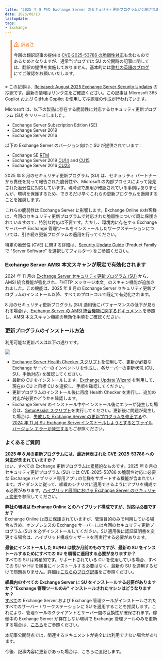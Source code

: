 ```yaml
---
title: "2025 年 8 月の Exchange Server のセキュリティ更新プログラムが公開されました"
date: 2025/08/13
lastupdate: 
tags:
- Exchange
---
```


<div style="margin:1.25em;border-left:4px solid #ff7518;padding:.5em">
<div style="margin:0 0 16px 0;display:flex;align-items:center;line-height:1;color:#ff7518">
<svg viewBox="0 0 16 16" width="16" height="16" aria-hidden="true" style="margin-right:8px"><path fill="#ff7518" d="M6.457 1.047c.659-1.234 2.427-1.234 3.086 0l6.082 11.378A1.75 1.75 0 0 1 14.082 15H1.918a1.75 1.75 0 0 1-1.543-2.575Zm1.763.707a.25.25 0 0 0-.44 0L1.698 13.132a.25.25 0 0 0 .22.368h12.164a.25.25 0 0 0 .22-.368Zm.53 3.996v2.5a.75.75 0 0 1-1.5 0v-2.5a.75.75 0 0 1 1.5 0ZM9 11a1 1 0 1 1-2 0 1 1 0 0 1 2 0Z"></path></svg>
訳者注
</div>
今回の翻訳記事の提供は <a href="https://portal.msrc.microsoft.com/security-guidance/advisory/CVE-2025-53786">CVE-2025-53786 の脆弱性対応</a>も含むものであるためとなりますが、通常当ブログでは SU の公開時の記事に関しては、翻訳の提供を実施しておりません。基本的には<a href="https://techcommunity.microsoft.com/category/exchange/blog/exchange">弊社の英語のブログ</a>にてご確認をお願いいたします。
</div>

※ この記事は、[Released: August 2025 Exchange Server Security Updates](https://techcommunity.microsoft.com/blog/exchange/released-august-2025-exchange-server-security-updates/4441596) の抄訳です。最新の情報はリンク先をご確認ください。この記事は Microsoft 365 Copilot および GitHub Copilot を使用して抄訳版の作成が行われています。

Microsoft は、以下の製品に存在する脆弱性に対応するセキュリティ更新プログラム (SU) をリリースしました。

- Exchange Server Subscription Edition (SE)
- Exchange Server 2019
- Exchange Server 2016

以下の Exchange Server のバージョン向けに SU が提供されています：

- Exchange SE [RTM](https://www.microsoft.com/download/details.aspx?id=108335)
- Exchange Server 2019 [CU14](https://www.microsoft.com/download/details.aspx?id=108336) and [CU15](https://www.microsoft.com/download/details.aspx?id=108334)
- Exchange Server 2016 [CU23](https://www.microsoft.com/download/details.aspx?id=108333)

2025 年 8 月のセキュリティ更新プログラム (SU) は、セキュリティ パートナーから責任を持って報告された脆弱性や、Microsoft の内部プロセスによって発見された脆弱性に対応しています。現時点で悪用が確認されている事例はありませんが、環境を保護するため、できるだけ早くこれらの更新プログラムを適用することを推奨します。

これらの脆弱性は Exchange Server に影響します。Exchange Online のお客様は、今回のセキュリティ更新プログラムで対応された脆弱性について既に保護されていますので、特別な対応は不要です。ただし、環境内に存在する Exchange サーバーや Exchange 管理ツールをインストールしたワークステーションについては、引き続き更新プログラムの適用を行ってください。

特定の脆弱性 (CVE) に関する詳細は、[Security Update Guide](https://msrc.microsoft.com/update-guide/) (Product Family で "Server Software" を選択してフィルター) をご参照ください。

### Exchange Server AMSI 本文スキャンが既定で有効化されます

2024 年 11 月の [Exchange Server セキュリティ更新プログラム (SU)](https://support.microsoft.com/help/5044062) から、AMSI 統合機能が強化され、「HTTP メッセージ本文」のスキャン機能が追加されました。この機能は、2025 年 8 月の Exchange Server セキュリティ更新プログラムのインストール以降、すべてのプロトコルで既定で有効化されます。

8 月のセキュリティ更新プログラム (SU) 適用後にパフォーマンスの低下が見られる場合は、[Exchange Server の AMSI 統合機能に関するドキュメント](https://aka.ms/ExchangeAMSI#disable-exchange-server-amsi-body-scanning)を参照し、AMSI 本文スキャン機能の無効化手順をご確認ください。

### 更新プログラムのインストール方法

利用可能な更新パスは以下の通りです。

![](Aug2025SU.jpg)

- [Exchange Server Health Checker スクリプト](https://aka.ms/ExchangeHealthChecker)を使用して、更新が必要な Exchange サーバーのインベントリを作成し、各サーバーの更新状況 (CU、SU、手動対応) を確認してください。
- 最新の CU をインストールします。[Exchange Update Wizard](https://aka.ms/ExchangeUpdateWizard) を利用して、現在の CU と目標 CU を選択し、手順を確認してください。
- 更新プログラムのインストール後に再度 Health Checker を実行し、追加の対応が必要かどうかを確認します。
- Exchange Server のインストール中やインストール後にエラーが発生した場合は、[SetupAssist スクリプト](https://aka.ms/ExSetupAssist)を実行してください。更新後に問題が発生した場合は、[失敗した Exchange Server の更新プログラムを修正する](https://aka.ms/ExchangeFAQ)や、[2024 年 11 月 SU Exchange Serverインストールしようとするとファイル バージョン エラーが発生する](https://support.microsoft.com/topic/file-version-error-when-you-try-to-install-exchange-server-november-2024-su-a650da30-f8fb-469d-a449-47396cab0a15)もご参照ください。

### よくあるご質問

**2025 年 8 月の更新プログラムには、最近発表された [CVE-2025-53786](https://portal.msrc.microsoft.com/security-guidance/advisory/CVE-2025-53786) への対応が含まれていますか？**  
はい、すべての Exchange 更新プログラムは[累積的](https://learn.microsoft.com/exchange/plan-and-deploy/post-installation-tasks/security-best-practices/exchange-server-update-faq)なものです。2025 年 8 月のセキュリティ更新プログラム (SU) には CVE-2025-53786 の脆弱性対応に必要な Exchange ハイブリッド専用アプリの仕様をサポートする機能が含まれています。ガイダンスに従って、組織のシナリオに適用できるようにアプリを構成する必要があります。[ハイブリッド展開における Exchange Server のセキュリティ変更](/blog/exchange-server-security-changes-for-hybrid-deployments/)を参照してください。  

**弊社の環境は Exchange Online とのハイブリッド構成ですが、対応は必要ですか？**  
Exchange Online は既に保護されていますが、管理目的のみで利用している場合も含め、オンプレミスの Exchange サーバーには今回のセキュリティ更新プログラム (SU) を必ずインストールしてください。SU 適用後に認証証明書を変更する場合は、ハイブリッド構成ウィザードを再実行する必要があります。

**最後にインストールした SU/HU は数か月前のものですが、最新の SU をインストールするためにすべての SU を順番に適用する必要がありますか？**  
すべての SU は累積的です。サポートされている CU を使用している場合、すべての SU や HU を順番にインストールする必要はなく、最新の SU を適用するだけで問題ありません。詳細は[こちらのブログ記事](https://techcommunity.microsoft.com/t5/exchange-team-blog/why-exchange-server-updates-matter/ba-p/2280770)をご参照ください。

**組織内のすべての Exchange Server に SU をインストールする必要がありますか？"Exchange 管理ツールのみ" インストールされたマシンはどうなりますか？**  
<u>すべて</u>の Exchange Server および Exchange 管理ツールがインストールされたすべてのサーバー / ワークステーションに SU を適用することを推奨します。これにより、管理ツールのクライアントとサーバー間の互換性が確保されます。稼働中の Exchange Server が存在しない環境で Exchange 管理ツールのみを更新する場合は、[こちら](https://learn.microsoft.com/exchange/manage-hybrid-exchange-recipients-with-management-tools#update-the-exchange-server-management-tools-only-role-with-no-running-exchange-server-to-a-newer-cumulative-or-security-update)をご参照ください。  

本記事公開時点では、関連するドキュメントが完全には利用できない場合があります。

今後、記事内容に更新があった場合は、こちらに追記します。
